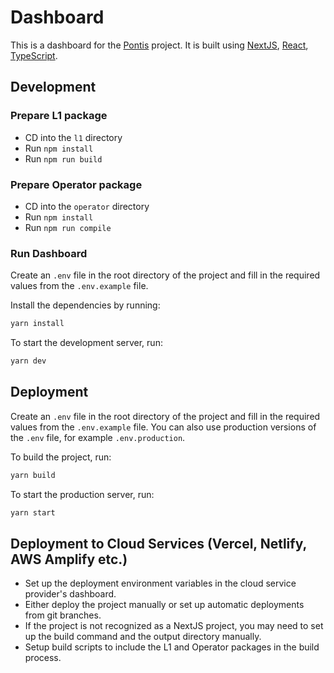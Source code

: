 # Dashboard

This is a dashboard for the [Pontis](https://github.com/Bitcoin-Wildlife-Sanctuary/pontis) project.
It is built using [NextJS](https://nextjs.org/), [React](https://react.dev/), [TypeScript](https://www.typescriptlang.org/).

## Development

### Prepare L1 package

- CD into the `l1` directory
- Run `npm install`
- Run `npm run build`

### Prepare Operator package

- CD into the `operator` directory
- Run `npm install`
- Run `npm run compile`

### Run Dashboard

Create an `.env` file in the root directory of the project and fill in the required values from the `.env.example` file.

Install the dependencies by running:

```bash
yarn install
```

To start the development server, run:

```bash
yarn dev
```

## Deployment

Create an `.env` file in the root directory of the project and fill in the required values from the `.env.example` file.
You can also use production versions of the `.env` file, for example `.env.production`.

To build the project, run:

```bash
yarn build
```

To start the production server, run:

```bash
yarn start
```

## Deployment to Cloud Services (Vercel, Netlify, AWS Amplify etc.)

- Set up the deployment environment variables in the cloud service provider's dashboard.
- Either deploy the project manually or set up automatic deployments from git branches.
- If the project is not recognized as a NextJS project, you may need to set up the build command and the output directory manually.
- Setup build scripts to include the L1 and Operator packages in the build process.
